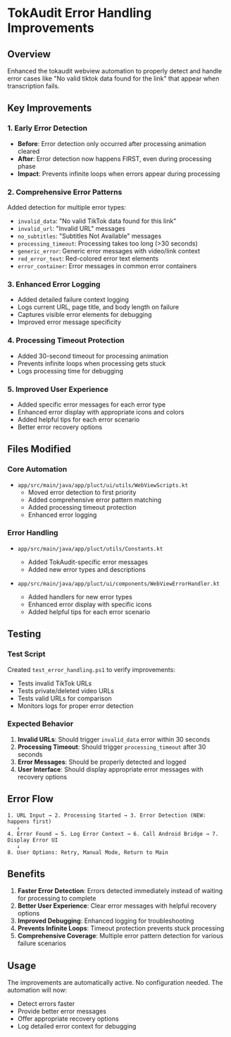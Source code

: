 # TokAudit Error Handling Improvements

## Overview
Enhanced the tokaudit webview automation to properly detect and handle error cases like "No valid tiktok data found for the link" that appear when transcription fails.

## Key Improvements

### 1. Early Error Detection
- **Before**: Error detection only occurred after processing animation cleared
- **After**: Error detection now happens FIRST, even during processing phase
- **Impact**: Prevents infinite loops when errors appear during processing

### 2. Comprehensive Error Patterns
Added detection for multiple error types:
- `invalid_data`: "No valid TikTok data found for this link"
- `invalid_url`: "Invalid URL" messages
- `no_subtitles`: "Subtitles Not Available" messages
- `processing_timeout`: Processing takes too long (>30 seconds)
- `generic_error`: Generic error messages with video/link context
- `red_error_text`: Red-colored error text elements
- `error_container`: Error messages in common error containers

### 3. Enhanced Error Logging
- Added detailed failure context logging
- Logs current URL, page title, and body length on failure
- Captures visible error elements for debugging
- Improved error message specificity

### 4. Processing Timeout Protection
- Added 30-second timeout for processing animation
- Prevents infinite loops when processing gets stuck
- Logs processing time for debugging

### 5. Improved User Experience
- Added specific error messages for each error type
- Enhanced error display with appropriate icons and colors
- Added helpful tips for each error scenario
- Better error recovery options

## Files Modified

### Core Automation
- `app/src/main/java/app/pluct/ui/utils/WebViewScripts.kt`
  - Moved error detection to first priority
  - Added comprehensive error pattern matching
  - Added processing timeout protection
  - Enhanced error logging

### Error Handling
- `app/src/main/java/app/pluct/utils/Constants.kt`
  - Added TokAudit-specific error messages
  - Added new error types and descriptions

- `app/src/main/java/app/pluct/ui/components/WebViewErrorHandler.kt`
  - Added handlers for new error types
  - Enhanced error display with specific icons
  - Added helpful tips for each error scenario

## Testing

### Test Script
Created `test_error_handling.ps1` to verify improvements:
- Tests invalid TikTok URLs
- Tests private/deleted video URLs
- Tests valid URLs for comparison
- Monitors logs for proper error detection

### Expected Behavior
1. **Invalid URLs**: Should trigger `invalid_data` error within 30 seconds
2. **Processing Timeout**: Should trigger `processing_timeout` after 30 seconds
3. **Error Messages**: Should be properly detected and logged
4. **User Interface**: Should display appropriate error messages with recovery options

## Error Flow

```
1. URL Input → 2. Processing Started → 3. Error Detection (NEW: happens first)
   ↓
4. Error Found → 5. Log Error Context → 6. Call Android Bridge → 7. Display Error UI
   ↓
8. User Options: Retry, Manual Mode, Return to Main
```

## Benefits

1. **Faster Error Detection**: Errors detected immediately instead of waiting for processing to complete
2. **Better User Experience**: Clear error messages with helpful recovery options
3. **Improved Debugging**: Enhanced logging for troubleshooting
4. **Prevents Infinite Loops**: Timeout protection prevents stuck processing
5. **Comprehensive Coverage**: Multiple error pattern detection for various failure scenarios

## Usage

The improvements are automatically active. No configuration needed. The automation will now:
- Detect errors faster
- Provide better error messages
- Offer appropriate recovery options
- Log detailed error context for debugging
